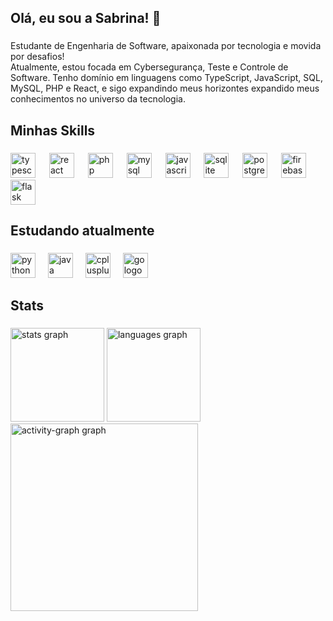<h2 align="left">Olá, eu sou a Sabrina! 👋</h2>

###

<p align="left">Estudante de Engenharia de Software, apaixonada por tecnologia e movida por desafios!<br>Atualmente, estou focada em Cybersegurança, Teste e Controle de Software. Tenho domínio em linguagens como TypeScript, JavaScript, SQL, MySQL, PHP e React, e sigo expandindo meus horizontes expandido meus conhecimentos no universo da tecnologia.</p>

###

<h2 align="left">Minhas Skills</h2>

###

<div align="left">
  <img src="https://skillicons.dev/icons?i=ts" height="40" alt="typescript logo"  />
  <img width="14" />
  <img src="https://skillicons.dev/icons?i=react" height="40" alt="react logo"  />
  <img width="14" />
  <img src="https://skillicons.dev/icons?i=php" height="40" alt="php logo"  />
  <img width="14" />
  <img src="https://skillicons.dev/icons?i=mysql" height="40" alt="mysql logo"  />
  <img width="14" />
  <img src="https://skillicons.dev/icons?i=js" height="40" alt="javascript logo"  />
  <img width="14" />
  <img src="https://cdn.simpleicons.org/sqlite/003B57" height="40" alt="sqlite logo"  />
  <img width="14" />
  <img src="https://skillicons.dev/icons?i=postgres" height="40" alt="postgresql logo"  />
  <img width="14" />
  <img src="https://skillicons.dev/icons?i=firebase" height="40" alt="firebase logo"  />
  <img width="14" />
  <img src="https://cdn.jsdelivr.net/gh/devicons/devicon/icons/flask/flask-original-wordmark.svg" height="40" alt="flask logo"  />
</div>

###

<h2 align="left">Estudando atualmente</h2>

###

<div align="left">
  <img src="https://img.shields.io/badge/Python-3776AB?logo=python&logoColor=white&style=for-the-badge" height="40" alt="python logo"  />
  <img width="12" />
  <img src="https://cdn.jsdelivr.net/gh/devicons/devicon/icons/java/java-original.svg" height="40" alt="java logo"  />
  <img width="12" />
  <img src="https://img.shields.io/badge/C++-00599C?logo=cplusplus&logoColor=white&style=for-the-badge" height="40" alt="cplusplus logo"  />
  <img width="12" />
  <img src="https://img.shields.io/badge/Go-00ADD8?logo=go&logoColor=white&style=for-the-badge" height="40" alt="go logo"  />
</div>

###

<h2 align="left">Stats</h2>

###

<div align="left">
  <img src="https://github-readme-stats.vercel.app/api?username=sabrinasiilva&hide_title=false&hide_rank=false&show_icons=true&include_all_commits=true&count_private=true&disable_animations=false&theme=dracula&locale=en&hide_border=false&order=1" height="150" alt="stats graph"  />
  <img src="https://github-readme-stats.vercel.app/api/top-langs?username=sabrinasiilva&locale=en&hide_title=false&layout=compact&card_width=320&langs_count=5&theme=dracula&hide_border=false&order=2" height="150" alt="languages graph"  />
  <img src="https://github-readme-activity-graph.vercel.app/graph?username=sabrinasiilva&radius=16&theme=github-dark&area=true&order=5" height="300" alt="activity-graph graph"  />
</div>

###
